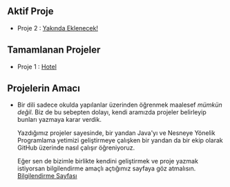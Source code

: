 ## Aktif Proje

- Proje 2 : [Yakında Eklenecek!](https://github.com/java-util-help/projects/tree/master/PT2-Bookstore)

## Tamamlanan Projeler

- Proje 1 : [Hotel](PT1-Hotel)  

## Projelerin Amacı

- Bir dili sadece okulda yapılanlar üzerinden öğrenmek maalesef *mümkün değil*. Biz de bu sebepten dolayı, kendi aramızda projeler belirleyip bunları yazmaya karar verdik.

	Yazdığımız projeler sayesinde, bir yandan Java'yı ve Nesneye Yönelik Programlama yetimizi geliştirmeye çalışken bir yandan da bir ekip olarak GitHub üzerinde nasıl çalışır öğreniyoruz.

	Eğer sen de bizimle birlikte kendini geliştirmek ve proje yazmak istiyorsan bilgilendirme amaçlı açtığımız sayfaya göz atmalısın. [Bilgilendirme Sayfası](https://github.com/java-util-help/info/blob/master/README.md)
